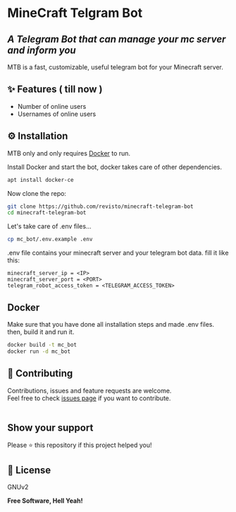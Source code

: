 # MineCraft Telgram Bot
## _A Telegram Bot that can manage your mc server and inform you_

MTB is a fast, customizable, useful telegram bot for your Minecraft server.

## ✨ Features ( till now )

- Number of online users
- Usernames of online users

## ⚙️ Installation

MTB only and only requires [Docker](https://www.docker.com/) to run.

Install Docker and start the bot, docker takes care of other dependencies.

```sh
apt install docker-ce
```

Now clone the repo:
```sh
git clone https://github.com/revisto/minecraft-telegram-bot
cd minecraft-telegram-bot
```

Let's take care of .env files...

```sh
cp mc_bot/.env.example .env
```
.env file contains your minecraft server and your telegram bot data. fill it like this:
```
minecraft_server_ip = <IP>
minecraft_server_port = <PORT>
telegram_robot_access_token = <TELEGRAM_ACCESS_TOKEN>
```

## Docker

Make sure that you have done all installation steps and made .env files.
then, build it and run it.
```sh
docker build -t mc_bot
docker run -d mc_bot
```

## 🤝 Contributing

Contributions, issues and feature requests are welcome.<br />
Feel free to check [issues page](https://github.com/revisto/minecraft-telegram-bot/issues) if you want to contribute.<br /><br />


## Show your support

Please ⭐️ this repository if this project helped you!


## 📝 License

GNUv2

**Free Software, Hell Yeah!**
